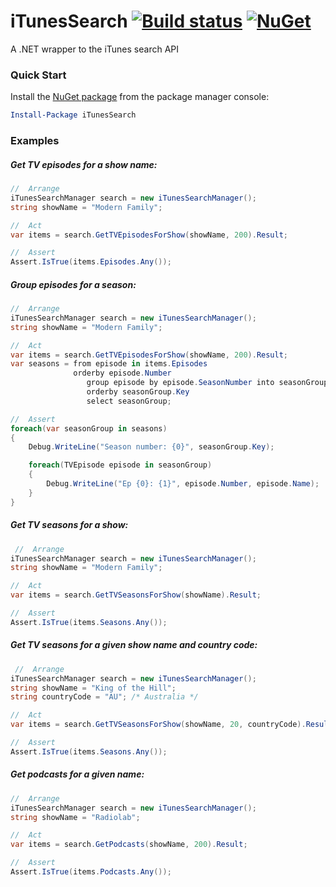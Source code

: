 iTunesSearch [![Build status](https://ci.appveyor.com/api/projects/status/qoe200t6mxxwieic?svg=true)](https://ci.appveyor.com/project/danesparza/itunessearch) [![NuGet](https://img.shields.io/nuget/v/iTunesSearch.svg)](https://www.nuget.org/packages/iTunesSearch/)
============

A .NET wrapper to the iTunes search API

### Quick Start

Install the [NuGet package](https://www.nuget.org/packages/iTunesSearch/) from the package manager console:

```powershell
Install-Package iTunesSearch
```

### Examples

##### Get TV episodes for a show name:
```csharp
//  Arrange
iTunesSearchManager search = new iTunesSearchManager();
string showName = "Modern Family";

//  Act
var items = search.GetTVEpisodesForShow(showName, 200).Result;

//  Assert
Assert.IsTrue(items.Episodes.Any());
```

##### Group episodes for a season:
```csharp
//  Arrange
iTunesSearchManager search = new iTunesSearchManager();
string showName = "Modern Family";

//  Act
var items = search.GetTVEpisodesForShow(showName, 200).Result;
var seasons = from episode in items.Episodes
              orderby episode.Number
                 group episode by episode.SeasonNumber into seasonGroup
                 orderby seasonGroup.Key
                 select seasonGroup;

//  Assert
foreach(var seasonGroup in seasons)
{
    Debug.WriteLine("Season number: {0}", seasonGroup.Key);

    foreach(TVEpisode episode in seasonGroup)
    {
        Debug.WriteLine("Ep {0}: {1}", episode.Number, episode.Name);
    }
}
```

##### Get TV seasons for a show:
```csharp
 //  Arrange
iTunesSearchManager search = new iTunesSearchManager();
string showName = "Modern Family";

//  Act
var items = search.GetTVSeasonsForShow(showName).Result;

//  Assert
Assert.IsTrue(items.Seasons.Any());
```

##### Get TV seasons for a given show name and country code:
```csharp
 //  Arrange
iTunesSearchManager search = new iTunesSearchManager();
string showName = "King of the Hill";
string countryCode = "AU"; /* Australia */

//  Act
var items = search.GetTVSeasonsForShow(showName, 20, countryCode).Result;

//  Assert
Assert.IsTrue(items.Seasons.Any());
```

##### Get podcasts for a given name:
```csharp
//  Arrange
iTunesSearchManager search = new iTunesSearchManager();
string showName = "Radiolab";

//  Act
var items = search.GetPodcasts(showName, 200).Result;

//  Assert
Assert.IsTrue(items.Podcasts.Any());
```
